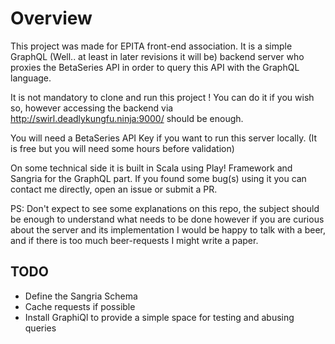 # Overview

This project was made for EPITA front-end association.
It is a simple GraphQL (Well.. at least in later revisions it will be) backend server who proxies the BetaSeries
API in order to query this API with the GraphQL language.

It is not mandatory to clone and run this project ! You can do it if you wish so, however accessing the backend via
http://swirl.deadlykungfu.ninja:9000/ should be enough.

You will need a BetaSeries API Key if you want to run this server locally. (It is free but you will need some hours before validation)

On some technical side it is built in Scala using Play! Framework and Sangria for the GraphQL part.
If you found some bug(s) using it you can contact me directly, open an issue or submit a PR.

PS: Don't expect to see some explanations on this repo, the subject should be enough to understand what needs to be done
however if you are curious about the server and its implementation I would be happy to talk with a beer, and if there
is too much beer-requests I might write a paper.

## TODO
- Define the Sangria Schema
- Cache requests if possible
- Install GraphiQl to provide a simple space for testing and abusing queries